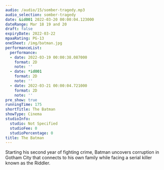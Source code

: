 ```yaml
---
audio: /audio/15/somber-tragedy.mp3
audio_selection: somber-tragedy
date: &id001 2022-03-20 00:00:04.123000
dateRange: Mar 18 19 and 20
draft: false
expiryDate: 2022-03-22
mpaaRating: PG-13
oneSheet: /img/batman.jpg
performanceList:
  performance:
  - date: 2022-03-19 00:00:38.087000
    format: 2D
    note: ''
  - date: *id001
    format: 2D
    note: ''
  - date: 2022-03-21 00:00:04.721000
    format: 2D
    note: ''
pre_show: true
runningTime: 175
shortTitle: The Batman
showType: Cinema
studioInfo:
  studio: Not Specified
  studioFee: 0
  studioPercentage: 0
title: The Batman
---
```


Starting his second year of fighting crime, Batman uncovers corruption in Gotham City that connects to his own family while facing a serial killer known as the Riddler.